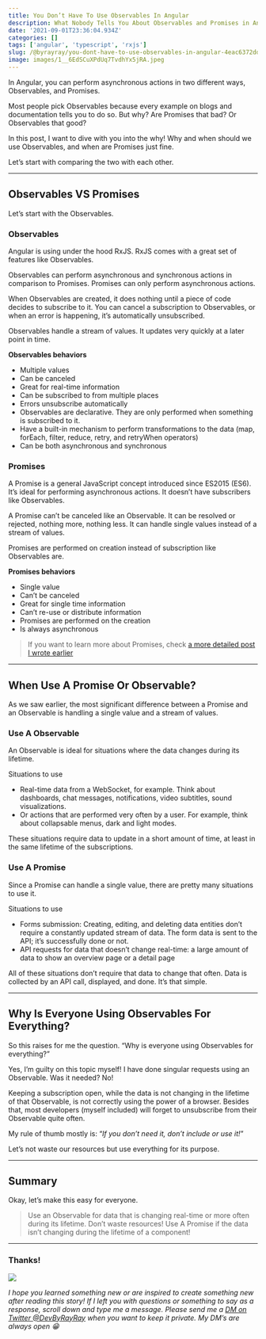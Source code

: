 ```yaml
---
title: You Don’t Have To Use Observables In Angular
description: What Nobody Tells You About Observables and Promises in Angular
date: '2021-09-01T23:36:04.934Z'
categories: []
tags: ['angular', 'typescript', 'rxjs']
slug: /@byrayray/you-dont-have-to-use-observables-in-angular-4eac6372dd0
image: images/1__6EdSCuXPdUq7TvdhYx5jRA.jpeg
---
```


In Angular, you can perform asynchronous actions in two different ways, Observables, and Promises.

Most people pick Observables because every example on blogs and documentation tells you to do so. But why? Are Promises that bad? Or Observables that good?

In this post, I want to dive with you into the why! Why and when should we use Observables, and when are Promises just fine.

Let’s start with comparing the two with each other.

---

## Observables VS Promises

Let’s start with the Observables.

### Observables

Angular is using under the hood RxJS. RxJS comes with a great set of features like Observables.

Observables can perform asynchronous and synchronous actions in comparison to Promises. Promises can only perform asynchronous actions.

When Observables are created, it does nothing until a piece of code decides to subscribe to it. You can cancel a subscription to Observables, or when an error is happening, it’s automatically unsubscribed.

Observables handle a stream of values. It updates very quickly at a later point in time.

**Observables behaviors**

-   Multiple values
-   Can be canceled
-   Great for real-time information
-   Can be subscribed to from multiple places
-   Errors unsubscribe automatically
-   Observables are declarative. They are only performed when something is subscribed to it.
-   Have a built-in mechanism to perform transformations to the data (map, forEach, filter, reduce, retry, and retryWhen operators)
-   Can be both asynchronous and synchronous

### Promises

A Promise is a general JavaScript concept introduced since ES2015 (ES6). It’s ideal for performing asynchronous actions. It doesn’t have subscribers like Observables.

A Promise can’t be canceled like an Observable. It can be resolved or rejected, nothing more, nothing less. It can handle single values instead of a stream of values.

Promises are performed on creation instead of subscription like Observables are.

**Promises behaviors**

-   Single value
-   Can’t be canceled
-   Great for single time information
-   Can’t re-use or distribute information
-   Promises are performed on the creation
-   Is always asynchronous

> If you want to learn more about Promises, check [a more detailed post I wrote earlier](/posts/2021-03-11_How-Promises-Actually-Work-in-JavaScript-1c80b1af7193)

---

## When Use A Promise Or Observable?

As we saw earlier, the most significant difference between a Promise and an Observable is handling a single value and a stream of values.

### Use A Observable

An Observable is ideal for situations where the data changes during its lifetime.

Situations to use

-   Real-time data from a WebSocket, for example. Think about dashboards, chat messages, notifications, video subtitles, sound visualizations.
-   Or actions that are performed very often by a user. For example, think about collapsable menus, dark and light modes.

These situations require data to update in a short amount of time, at least in the same lifetime of the subscriptions.

### Use A Promise

Since a Promise can handle a single value, there are pretty many situations to use it.

Situations to use

-   Forms submission: Creating, editing, and deleting data entities don’t require a constantly updated stream of data. The form data is sent to the API; it’s successfully done or not.
-   API requests for data that doesn’t change real-time: a large amount of data to show an overview page or a detail page

All of these situations don’t require that data to change that often. Data is collected by an API call, displayed, and done. It’s that simple.

---

## Why Is Everyone Using Observables For Everything?

So this raises for me the question. “Why is everyone using Observables for everything?”

Yes, I’m guilty on this topic myself! I have done singular requests using an Observable. Was it needed? No!

Keeping a subscription open, while the data is not changing in the lifetime of that Observable, is not correctly using the power of a browser. Besides that, most developers (myself included) will forget to unsubscribe from their Observable quite often.

My rule of thumb mostly is: “_If you don’t need it, don’t include or use it!_”

Let’s not waste our resources but use everything for its purpose.

---

## Summary

Okay, let’s make this easy for everyone.

> Use an Observable for data that is changing real-time or more often during its lifetime. Don’t waste resources! Use A Promise if the data isn’t changing during the lifetime of a component!

---

### Thanks!

![](/images/0__Staf1ivDUV4iFxkA.png)

_I hope you learned something new or are inspired to create something new after reading this story! If I left you with questions or something to say as a response, scroll down and type me a message. Please send me a_ [_DM on Twitter @DevByRayRay_](https://twitter.com/@devbyrayray) _when you want to keep it private. My DM’s are always open 😁_
